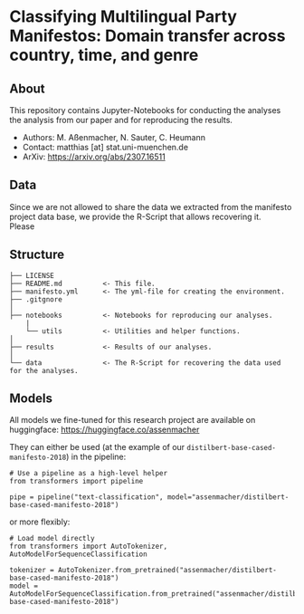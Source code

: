 # Classifying Multilingual Party Manifestos: Domain transfer across country, time, and genre

## About

This repository contains Jupyter-Notebooks for conducting the analyses the analysis from our paper and for reproducing the results. 

- Authors: M. Aßenmacher, N. Sauter, C. Heumann
- Contact: matthias [at] stat.uni-muenchen.de
- ArXiv: https://arxiv.org/abs/2307.16511

## Data

Since we are not allowed to share the data we extracted from the manifesto project data base, we provide the R-Script that allows recovering it.  
Please 

## Structure

    ├── LICENSE
    ├── README.md          <- This file.
    ├── manifesto.yml      <- The yml-file for creating the environment.
    ├── .gitgnore 
    │
    ├── notebooks          <- Notebooks for reproducing our analyses.
        |
        └── utils          <- Utilities and helper functions.
    │
    ├── results            <- Results of our analyses.
    │
    └── data               <- The R-Script for recovering the data used for the analyses.

## Models

All models we fine-tuned for this research project are available on huggingface: https://huggingface.co/assenmacher

They can either be used (at the example of our `distilbert-base-cased-manifesto-2018`) in the pipeline:

```
# Use a pipeline as a high-level helper
from transformers import pipeline

pipe = pipeline("text-classification", model="assenmacher/distilbert-base-cased-manifesto-2018")
```

or more flexibly:

```
# Load model directly
from transformers import AutoTokenizer, AutoModelForSequenceClassification

tokenizer = AutoTokenizer.from_pretrained("assenmacher/distilbert-base-cased-manifesto-2018")
model = AutoModelForSequenceClassification.from_pretrained("assenmacher/distilbert-base-cased-manifesto-2018")
```
